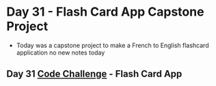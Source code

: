 # Day 31 - Flash Card App Capstone Project

- Today was a capstone project to make a French to English flashcard application no new notes today


## Day 31 [Code Challenge](https://github.com/TroyCaywood/Python/tree/main/100%20Days%20of%20Code/CodeChallenges/Day-31) - Flash Card App


